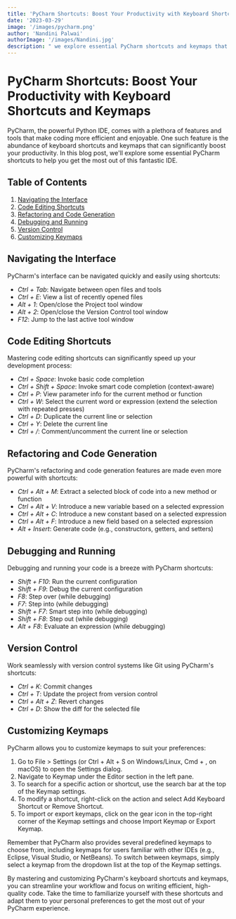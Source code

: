 ```yaml
---
title: 'PyCharm Shortcuts: Boost Your Productivity with Keyboard Shortcuts and Keymaps'
date: '2023-03-29'
image: '/images/pycharm.png'
author: 'Nandini Palwai'
authorImage: '/images/Nandini.jpg'
description: " we explore essential PyCharm shortcuts and keymaps that can boost your productivity while using this powerful Python IDE. Learn to navigate the interface, master code editing shortcuts, work with refactoring and code generation features, debug and run your code, use version control, and customize keymaps to your preferences. Familiarize yourself with these shortcuts to streamline your workflow and enhance your coding experience with PyCharm."
---
```


# PyCharm Shortcuts: Boost Your Productivity with Keyboard Shortcuts and Keymaps

PyCharm, the powerful Python IDE, comes with a plethora of features and tools that make coding more efficient and enjoyable. One such feature is the abundance of keyboard shortcuts and keymaps that can significantly boost your productivity. In this blog post, we'll explore some essential PyCharm shortcuts to help you get the most out of this fantastic IDE.

## Table of Contents

1. [Navigating the Interface](#navigating-the-interface)
2. [Code Editing Shortcuts](#code-editing-shortcuts)
3. [Refactoring and Code Generation](#refactoring-and-code-generation)
4. [Debugging and Running](#debugging-and-running)
5. [Version Control](#version-control)
6. [Customizing Keymaps](#customizing-keymaps)

## Navigating the Interface

PyCharm's interface can be navigated quickly and easily using shortcuts:

- *Ctrl + Tab*: Navigate between open files and tools
- *Ctrl + E*: View a list of recently opened files
- *Alt + 1*: Open/close the Project tool window
- *Alt + 2*: Open/close the Version Control tool window
- *F12*: Jump to the last active tool window

<a name="code-editing-shortcuts"></a>
## Code Editing Shortcuts

Mastering code editing shortcuts can significantly speed up your development process:

- *Ctrl + Space*: Invoke basic code completion
- *Ctrl + Shift + Space*: Invoke smart code completion (context-aware)
- *Ctrl + P*: View parameter info for the current method or function
- *Ctrl + W*: Select the current word or expression (extend the selection with repeated presses)
- *Ctrl + D*: Duplicate the current line or selection
- *Ctrl + Y*: Delete the current line
- *Ctrl + /*: Comment/uncomment the current line or selection

<a name="refactoring-and-code-generation"></a>
## Refactoring and Code Generation

PyCharm's refactoring and code generation features are made even more powerful with shortcuts:

- *Ctrl + Alt + M*: Extract a selected block of code into a new method or function
- *Ctrl + Alt + V*: Introduce a new variable based on a selected expression
- *Ctrl + Alt + C*: Introduce a new constant based on a selected expression
- *Ctrl + Alt + F*: Introduce a new field based on a selected expression
- *Alt + Insert*: Generate code (e.g., constructors, getters, and setters)

<a name="debugging-and-running"></a>
## Debugging and Running

Debugging and running your code is a breeze with PyCharm shortcuts:

- *Shift + F10*: Run the current configuration
- *Shift + F9*: Debug the current configuration
- *F8*: Step over (while debugging)
- *F7*: Step into (while debugging)
- *Shift + F7*: Smart step into (while debugging)
- *Shift + F8*: Step out (while debugging)
- *Alt + F8*: Evaluate an expression (while debugging)

<a name="version-control"></a>
## Version Control

Work seamlessly with version control systems like Git using PyCharm's shortcuts:

- *Ctrl + K*: Commit changes
- *Ctrl + T*: Update the project from version control
- *Ctrl + Alt + Z*: Revert changes
- *Ctrl + D*: Show the diff for the selected file

<a name="customizing-keymaps"></a>
## Customizing Keymaps

PyCharm allows you to customize keymaps to suit your preferences:

1. Go to File > Settings (or Ctrl + Alt + S on Windows/Linux, Cmd + , on macOS) to open the Settings dialog.
2. Navigate to Keymap under the Editor section in the left pane.
3. To search for a specific action or shortcut, use the search bar at the top of the Keymap settings.
4. To modify a shortcut, right-click on the action and select Add Keyboard Shortcut or Remove Shortcut.
5. To import or export keymaps, click on the gear icon in the top-right corner of the Keymap settings and choose Import Keymap or Export Keymap.

Remember that PyCharm also provides several predefined keymaps to choose from, including keymaps for users familiar with other IDEs (e.g., Eclipse, Visual Studio, or NetBeans). To switch between keymaps, simply select a keymap from the dropdown list at the top of the Keymap settings.

By mastering and customizing PyCharm's keyboard shortcuts and keymaps, you can streamline your workflow and focus on writing efficient, high-quality code. Take the time to familiarize yourself with these shortcuts and adapt them to your personal preferences to get the most out of your PyCharm experience.
